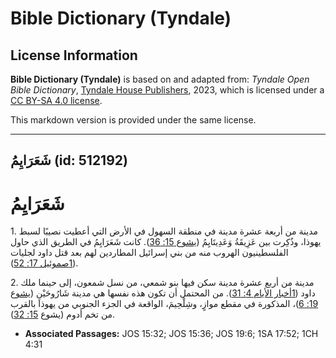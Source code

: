 # Bible Dictionary (Tyndale)

## License Information

**Bible Dictionary (Tyndale)** is based on and adapted from: _Tyndale Open Bible Dictionary_, [Tyndale House Publishers](https://tyndaleopenresources.com/), 2023, which is licensed under a [CC BY-SA 4.0 license](https://creativecommons.org/licenses/by-sa/4.0/legalcode.en).

This markdown version is provided under the same license.



--------------------------------

## شَعَرَايِمُ (id: 512192)

شَعَرَايِمُ
===========

1\. مدينة من أربعة عشرة مدينة في منطقة السهول في الأرض التي أعطيت نصيبًا لسبط يهوذا، وذُكِرت بين عَزِيقَةُ وَعَدِيتَايِمُ ([يشوع 15: 36](https://ref.ly/Josh15:36)). كانت شَعَرَايِمُ في الطريق الذي حاول الفلسطينيون الهروب منه من بني إسرائيل المطاردين لهم بعد قتل داود لجليات ([1صموئيل 17: 52](https://ref.ly/1Sam17:52)).

2\. مدينة من أربع عشرة مدينة سكن فيها بنو شمعي، من نسل شمعون، إلى حينما ملك داود ([1أخبار الأيام 4: 31](https://ref.ly/1Chr4:31)). من المحتمل أن تكون هذه نفسها هي مدينة شَارُوحَيْنِ ([يشوع 19: 6](https://ref.ly/Josh19:6))، المذكورة في مقطع موازٍ، وشِلْحِيمَ، الواقعة في الجزء الجنوبي من يهوذا بالقرب من تخم أدوم (يشوع [15: 32](https://ref.ly/Josh15:32)).

* **Associated Passages:** JOS 15:32; JOS 15:36; JOS 19:6; 1SA 17:52; 1CH 4:31

